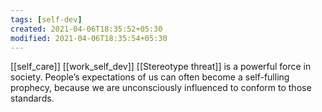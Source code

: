 ```yaml
---
tags: [self-dev]
created: 2021-04-06T18:35:52+05:30
modified: 2021-04-06T18:35:54+05:30
---
```

[[self_care]]
[[work_self_dev]]
[[Stereotype threat]] is a powerful force in society. People’s expectations of us can often become a self-fulling prophecy, because we are unconsciously influenced to conform to those standards.